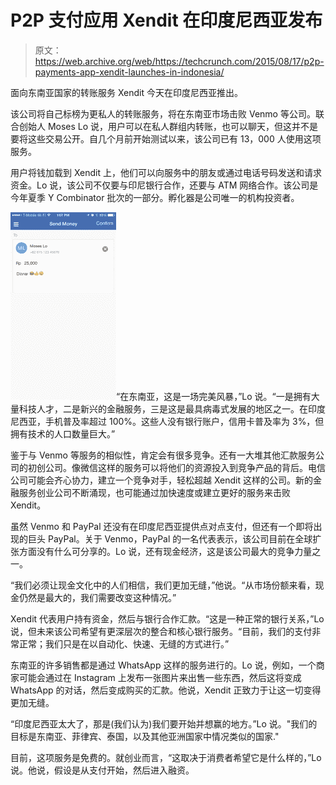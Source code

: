 # P2P 支付应用 Xendit 在印度尼西亚发布

> 原文：<https://web.archive.org/web/https://techcrunch.com/2015/08/17/p2p-payments-app-xendit-launches-in-indonesia/>

面向东南亚国家的转账服务 Xendit 今天在印度尼西亚推出。

该公司将自己标榜为更私人的转账服务，将在东南亚市场击败 Venmo 等公司。联合创始人 Moses Lo 说，用户可以在私人群组内转账，也可以聊天，但这并不是要将这些交易公开。自几个月前开始测试以来，该公司已有 13，000 人使用这项服务。

用户将钱加载到 Xendit 上，他们可以向服务中的朋友或通过电话号码发送和请求资金。Lo 说，该公司不仅要与印尼银行合作，还要与 ATM 网络合作。该公司是今年夏季 Y Combinator 批次的一部分。孵化器是公司唯一的机构投资者。

![Send Money 3 xendit](img/c54aecab6f6401e78e2425190c1aef64.png)“在东南亚，这是一场完美风暴，”Lo 说。“一是拥有大量科技人才，二是新兴的金融服务，三是这是最具病毒式发展的地区之一。在印度尼西亚，手机普及率超过 100%。这些人没有银行账户，信用卡普及率为 3%，但拥有技术的人口数量巨大。”

鉴于与 Venmo 等服务的相似性，肯定会有很多竞争。还有一大堆其他汇款服务公司的初创公司。像微信这样的服务可以将他们的资源投入到竞争产品的背后。电信公司可能会齐心协力，建立一个竞争对手，轻松超越 Xendit 这样的公司。新的金融服务创业公司不断涌现，也可能通过加快速度或建立更好的服务来击败 Xendit。

虽然 Venmo 和 PayPal 还没有在印度尼西亚提供点对点支付，但还有一个即将出现的巨头 PayPal。关于 Venmo，PayPal 的一名代表表示，该公司目前在全球扩张方面没有什么可分享的。Lo 说，还有现金经济，这是该公司最大的竞争力量之一。

“我们必须让现金文化中的人们相信，我们更加无缝，”他说。“从市场份额来看，现金仍然是最大的，我们需要改变这种情况。”

Xendit 代表用户持有资金，然后与银行合作汇款。“这是一种正常的银行关系，”Lo 说，但未来该公司希望有更深层次的整合和核心银行服务。“目前，我们的支付非常正常；我们只是在以自动化、快速、无缝的方式进行。”

东南亚的许多销售都是通过 WhatsApp 这样的服务进行的。Lo 说，例如，一个商家可能会通过在 Instagram 上发布一张图片来出售一些东西，然后这将变成 WhatsApp 的对话，然后变成购买的汇款。他说，Xendit 正致力于让这一切变得更加无缝。

“印度尼西亚太大了，那是(我们认为)我们要开始并想赢的地方。”Lo 说。"我们的目标是东南亚、菲律宾、泰国，以及其他亚洲国家中情况类似的国家."

目前，这项服务是免费的。就创业而言，“这取决于消费者希望它是什么样的，”Lo 说。他说，假设是从支付开始，然后进入融资。